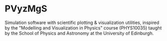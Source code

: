 # PVyzMgS
 Simulation software with scientific plotting & visualization utilities, inspired by the "Modelling and Visualization in Physics" course (PHYS10035) taught by the School of Physics and Astronomy at the University of Edinburgh.
